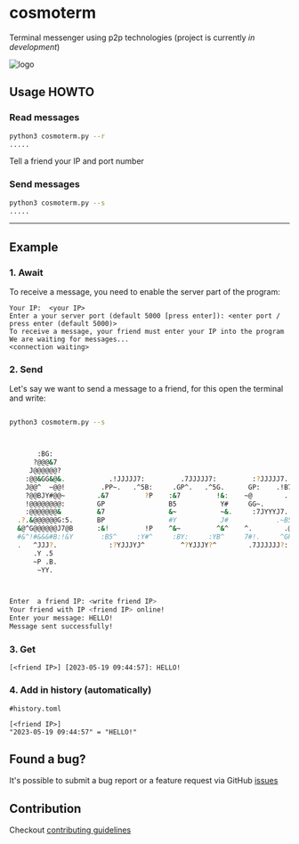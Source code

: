 # cosmoterm

Terminal messenger using p2p technologies
(project is currently *in development*)

![logo](https://github.com/IvanIsak2000/cosmoterm/assets/79650307/44c94073-9c72-4edc-93a1-9e6308b72da0)





## Usage HOWTO

### Read messages
```bash
python3 cosmoterm.py --r
.....

```
Tell a friend your IP and port number

### Send messages
```bash
python3 cosmoterm.py --s
.....

```

<hr>

## Example

### 1. Await
To receive a message, you need to enable the server part of the program:

```bath
Your IP:  <your IP>
Enter a your server port (default 5000 [press enter]): <enter port / press enter (default 5000)>
To receive a message, your friend must enter your IP into the program
We are waiting for messages...
<connection waiting>
```


### 2. Send

Let's say we want to send a message to a friend, for this open the terminal and write:
```bash 

python3 cosmoterm.py --s



       :BG:
      ?@@@&7                                                                                                               :Y
     J@@@@@@?                                                                                                              !&
    :@@&GG&@&.           .!JJJJJ7:         .7JJJJJ7:         :?JJJJJ7.      ?^ !?JJYJ^  .!?JJYJ~          ^?JJJJJ~       7?G&J?J~       ^?JJJJJ!.       ~7 ^?JY~   ~? ^?JJYY!   ~?JJYY7.
    J@@^  ~@@!         .PP~.   .^5B:     .GP^.   .^5G.      GP:    .!B7     ##J^    :GG75^    :P#.      !B?:    .7BJ       7&.        ^BY:    .!G5      5&57.      Y&Y~.   .J#!5~.   .?&^
    ?@@BJY#@@~        .&7         ?P    :&7         !&:    ~@        .:     #B        &#        #5     Y#.         GG      !&        7&.         YB     Y&.        Y&.       5@.       J&
    !@@@@@@@@:        GP                B5           Y#     GG~.            #Y        B5        PB    :@:           &!     !&       .&!          .&?    YB         Y#        ?&        !&
    :@@@@@@@&         &7                &~           ~&.     :7JYYYJ7.      #Y        BP        PG    7&            B5     !&       ^@Y?JJJJJJJJJ?5~    YB         Y#        ?&        !&
  .?.&@@@@@@G:5.      BP                #Y           J#            .~B5     #Y        BP        PG    ^@.           &7     !&       .&^                 YB         Y#        ?&        !&
  &@^G@@@@@@J7@B      :&!         !P    ^&~         ^&^    ^.        .@:    #Y        BP        PG     PB          PB      !&        ?#.          .     YB         Y#        ?&        !&
  #&^!#&&&#B:!&Y       :B5^     :Y#^     :BY:     :YB^     7#!.     ^GP     #Y        BP        GB      ?B7.    .~G5       .&?        !B?.     .?B!     5#         Y#        ?&        !&
  .   ^JJJ?.             :?YJJJYJ^         ^?YJJJY?^        .7JJJJJJ?:      J~        ?!        7?        !JYJJYJ7.         .?YYY.      ~JYJJJYJ~       !J         ~J        ^Y        :5
      .Y .5
      ~P .B.
       ~YY.



Enter  a friend IP: <write friend IP> 
Your friend with IP <friend IP> online!
Enter your message: HELLO!
Message sent successfully!
```

### 3. Get

```
[<friend IP>] [2023-05-19 09:44:57]: HELLO!
```

       
### 4. Add in history (automatically)
       
```
#history.toml
       
[<friend IP>]
"2023-05-19 09:44:57" = "HELLO!"      
 ```
       


## Found a bug?

It's possible to submit a bug report or a feature request via GitHub [issues](https://github.com/IvanIsak2000/cosmoterm/issues/new)

## Contribution

Checkout [contributing guidelines](docs/CONTRIBUTING.md)






